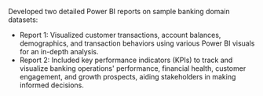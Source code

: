 Developed two detailed Power BI reports on sample banking domain datasets:
- Report 1: Visualized customer transactions, account balances, demographics, and transaction behaviors using various Power BI visuals for an in-depth analysis.
- Report 2: Included key performance indicators (KPIs) to track and visualize banking operations' performance, financial health, customer engagement, and growth prospects, aiding stakeholders in making informed decisions.
